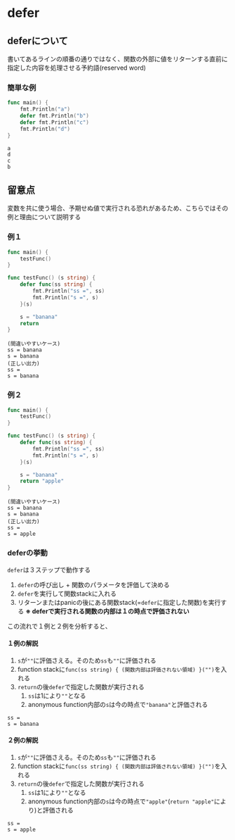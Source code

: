 # defer
## deferについて
書いてあるラインの順番の通りではなく、関数の外部に値をリターンする直前に指定した内容を処理させる予約語(reserved word)

### 簡単な例
```go
func main() {
	fmt.Println("a")
	defer fmt.Println("b")
	defer fmt.Println("c")
	fmt.Println("d")
}
```

```
a
d
c
b
```

## 留意点
変数を共に使う場合、予期せぬ値で実行される恐れがあるため、こちらではその例と理由について説明する
### 例１
```go
func main() {
	testFunc()
}

func testFunc() (s string) {
	defer func(ss string) {
		fmt.Println("ss =", ss)
		fmt.Println("s =", s)
	}(s)

	s = "banana"
	return
}
```

```
(間違いやすいケース)
ss = banana
s = banana
(正しい出力)
ss =  
s = banana
```
### 例２

```go
func main() {
	testFunc()
}

func testFunc() (s string) {
	defer func(ss string) {
		fmt.Println("ss =", ss)
		fmt.Println("s =", s)
	}(s)

	s = "banana"
	return "apple"
}
```

```
(間違いやすいケース)
ss = banana
s = banana
(正しい出力)
ss =  
s = apple
```

### deferの挙動
`defer`は３ステップで動作する
1. `defer`の呼び出し + 関数のパラメータを評価して決める
2. `defer`を実行して関数stackに入れる
3. リターンまたはpanicの後にある関数stack(=`defer`に指定した関数)を実行する
   **※ deferで実行される関数の内部は１の時点で評価されない**

この流れで１例と２例を分析すると、

#### １例の解説
1. `s`が`""`に評価さえる。そのため`ss`も`""`に評価される
2. function stackに`func(ss string) { (関数内部は評価されない領域) }("")`を入れる
3. `return`の後`defer`で指定した関数が実行される
    1. `ss`は1により`""`となる
    2. anonymous function内部の`s`は今の時点で`"banana"`と評価される
```
ss =  
s = banana
```
#### ２例の解説
1. `s`が`""`に評価さえる。そのため`ss`も`""`に評価される
2. function stackに`func(ss string) { (関数内部は評価されない領域) }("")`を入れる
3. `return`の後`defer`で指定した関数が実行される
    1. `ss`は1により`""`となる
    2. anonymous function内部の`s`は今の時点で`"apple"`(`return "apple"`により)と評価される
```
ss =  
s = apple
```
